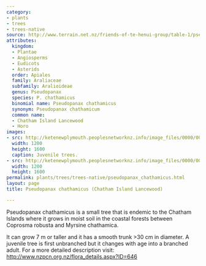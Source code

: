 ```yaml
---
category:
- plants
- trees
- trees-native
source: http://www.terrain.net.nz/friends-of-te-henui-group/table-1/pseudopanax-chathamicus-chatham-island-lancewood.html
attributes:
  kingdom:
  - Plantae
  - Angiosperms
  - Eudicots
  - Asterids
  order: Apiales
  family: Araliaceae
  subfamily: Aralioideae
  genus: Pseudopanax
  species: P. chathamicus
  binomial name: Pseudopanax chathamicus
  synonym: Pseudopanax chathamicum
  common name:
  - Chatham Island Lancewood
  - Horo
images:
- src: http://ketenewplymouth.peoplesnetworknz.info/image_files/0000/0011/5088/Pseudopanax_chathamicus__2_.JPG
  width: 1200
  height: 1600
  caption: Juvenile trees.
- src: http://ketenewplymouth.peoplesnetworknz.info/image_files/0000/0011/5083/Pseudopanax_chathamicus__1_.JPG
  width: 1200
  height: 1600
permalink: plants/trees/trees-native/pseudopanax_chathamicus.html
layout: page
title: Pseudopanax chathamicus (Chatham Island Lancewood)

---
```

Pseudopanax chathamicus is a small tree that is endemic to the Chatham Islands where it grows in moist soil in the coastal forests between Coprosma robusta and Myrsine chathamica.

It can grow 7 m or taller and it has a smooth trunk >30 cm in diameter. A juvenile tree is first unbranched but it changes with age into a branched adult.
For a more detailed description visit: <a href="http://www.nzpcn.org.nz/flora_details.aspx?ID=646" target="_blank">http://www.nzpcn.org.nz/flora_details.aspx?ID=646</a>
